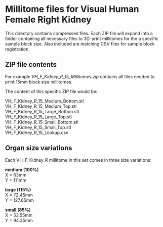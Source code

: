 # Millitome files for Visual Human Female Right Kidney

This directory contains compressed files. Each ZIP file will expand into a folder containing all necessary files to 3D-print millitomes for the a specific sample block size. Also included are matching CSV files for sample block registration.

## ZIP file contents

<p>For example <em>VH_F_Kidney_R_15_Millitomes.zip</em> contains all files needed to print 15mm block size millitomes.</p>

<p>The content of this specific ZIP file would be:</p>

VH_F_Kidney_R_15_Medium_Bottom.stl<br>
VH_F_Kidney_R_15_Medium_Top.stl<br>
VH_F_Kidney_R_15_Large_Bottom.stl<br>
VH_F_Kidney_R_15_Large_Top.stl<br>
VH_F_Kidney_R_15_Small_Bottom.stl<br>
VH_F_Kidney_R_15_Small_Top.stl<br>
VH_F_Kidney_R_15_Lookup.csv<br>

## Organ size variations

<p>Each VH_F_Kidney_R millitome in this set comes in three size variations:</p>

<strong>medium (100%)</strong><br>
X = 63mm<br>
Y = 111mm<br>

<strong>large (115%)</strong><br>
X = 72.45mm<br>
Y = 127.65mm<br>

<strong>small (85%)</strong><br>
X = 53.55mm<br>
Y = 94.35mm<br>

